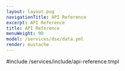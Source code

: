```yaml
---
layout: layout.pug
navigationTitle: API Reference
excerpt: API Reference
title: API Reference
menuWeight: 90
model: /services/dse/data.yml
render: mustache
---
```


#include /services/include/api-reference.tmpl
